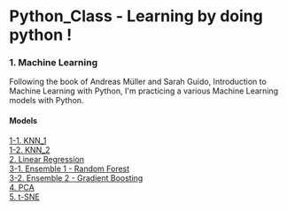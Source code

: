 # Python_Class - Learning by doing python !



### 1. Machine Learning
Following the book of Andreas Müller and Sarah Guido, Introduction to Machine Learning with Python, 
I'm practicing a various Machine Learning models with Python.

#### Models
[1-1. KNN_1](Machine_Learning/0504_knn.py) <br>
[1-2. KNN_2](Machine_Learning/0508_knn2.py) <br>
[2. Linear Regression](Machine_Learning/0509_linear.regression.py) <br>
[3-1. Ensemble 1 - Random Forest](Machine_Learning/0511_ensemble_random.forest.py) <br>
[3-2. Ensemble 2 - Gradient Boosting](Machine_Learning/0514_ensemble_gradient.boosting.py) <br>
[4. PCA](Machine_Learning/0516_pca.py) <br>
[5. t-SNE](Machine_Learning/0516_pca.py) <br>
